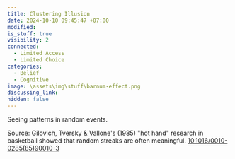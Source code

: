 ```yaml
---
title: Clustering Illusion
date: 2024-10-10 09:45:47 +07:00
modified: 
is_stuff: true
visibility: 2
connected:
  - Limited Access
  - Limited Choice
categories:
  - Belief
  - Cognitive
image: \assets\img\stuff\barnum-effect.png
discussing_link: 
hidden: false
---
```

Seeing patterns in random events.

Source: Gilovich, Tversky & Vallone's (1985) "hot hand" research in basketball showed that random streaks are often meaningful.
[10.1016/0010-0285(85)90010-3](https://doi.org/10.1016/0010-0285(85)90010-3)
